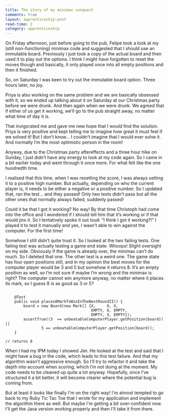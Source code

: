 ```yaml
---
title: The story of my minimax conquest
comments: true
layout: apprenticeship-post
read-time: 2
category: apprenticeship
---
```


On Friday afternoon, just before going to the pub, Felipe took a look at my (still non-functioning) minimax code and suggested that I should use an immutable board. Previously I just took a copy of the actual board and then used it to play out the options. I think I might have forgotten to reset the moves though and basically, it only played once into all empty positions and then it finished.

<!--break-->

So, on Saturday I was keen to try out the immutable board option. Three hours later, no joy.

Priya is also working on the same problem and we are basically obsessed with it, so we ended up talking about it on Saturday at our Christmas party before we were drunk. And then again when we were drunk. We agreed that if either of us get it working, we’ll go to the pub straight away, no matter what time of day it is.

That invigorated me and gave me new hope that I would find the solution. Priya is very positive and kept telling me to imagine how great it must feel if we solved it! But I don’t know… I couldn’t imagine that I would ever solve it. And normally I’m the most optimistic person in the room!

Anyway, due to the Christmas party aftereffects and a three hour hike on Sunday, I just didn’t have any energy to look at my code again. So I came in a bit earlier today and went through it once more. For what felt like the one hundredth time.

I realised that this time, when I was resetting the score, I was always setting it to a positive high number. But actually, depending on who the current player is, it needs to be either a negative or a positive number. So I updated that, ran the test… and they passed! Only two tests didn’t pass but all the other ones that normally always failed, suddenly passed!

Could it be that I got it working? No way! By that time Christoph had come into the office and I wondered if I should tell him that it’s working or if that would jinx it. So I tentatively spoke it out loud: “I think I got it working?!” I played it to test it manually and yes, I wasn’t able to win against the computer. For the first time!

Somehow I still didn’t quite trust it. So I looked at the two failing tests. One failing test was actually testing a game end state. Whoops! Slight oversight on my side. Obviously if the game is already over, the minimax can’t do much. So I deleted that one. The other test is a weird one. The game state has four open positions still, and in my opinion the best moves for the computer player would be 3 and 5 but somehow it returns 8. It’s an empty position as well, so I’m not sure if maybe I’m wrong and the minimax is right? The computer cannot win anymore anyway, no matter where it places its mark, so I guess 8 is as good as 3 or 5?

<pre><code class="language-java">
    @Test
    public void placesAMarkToWinInTheNextRoundII() {
        board = new Board(new Mark[] {X,     O, X,
                                      EMPTY, O, EMPTY,
                                      EMPTY, X, EMPTY});
        assertTrue((3  == unbeatableComputerPlayer.getPosition(board)) ||
                5 == unbeatableComputerPlayer.getPosition(board));
    }

// returns 8
</code></pre>

When I had my IPM today I showed Jim. He looked at the test and said that I might have a bug in the code, which leads to this test failure. And that my algorithm wasn’t aggressive enough. So I’ll try to refactor it and take the depth into account when scoring, which I’m not doing at the moment. My code needs to be cleaned up quite a lot anyway. Hopefully, once I’ve structured it a bit better, it will become clearer where the potential bug is coming from.

But at least it looks like finally I'm on the right way! I'm almost tempted to go back to my Ruby Tic Tac Toe that I wrote for my application and implement the algorithm there as well. But maybe I'm getting a bit over-confident now. I'll get the Java version working properly and then I'll take it from there.


